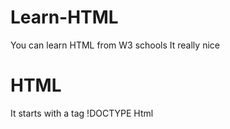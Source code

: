 # Learn-HTML

You can learn HTML from W3 schools 
It really nice

# HTML
It starts with a tag !DOCTYPE Html

